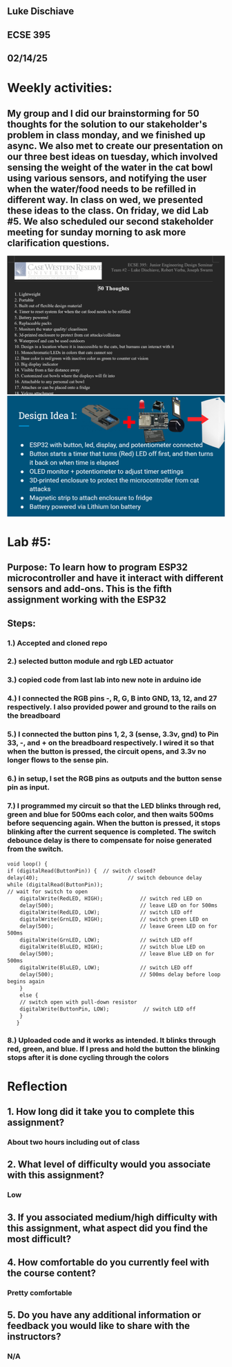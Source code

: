 ## Luke Dischiave
## ECSE 395 
## 02/14/25
# Weekly activities:
## My group and I did our brainstorming for 50 thoughts for the solution to our stakeholder's problem in class monday, and we finished up async. We also met to create our presentation on our three best ideas on tuesday, which involved sensing the weight of the water in the cat bowl using various sensors, and notifying the user when the water/food needs to be refilled in different way. In class on wed, we presented these ideas to the class. On friday, we did Lab #5. We also scheduled our second stakeholder meeting for sunday morning to ask more clarification questions. 
![](Pasted%20image%2020250214200058.png)
![](Pasted%20image%2020250214200120.png)
# Lab #5:
## Purpose: To learn how to program ESP32 microcontroller and have it interact with different sensors and add-ons. This is the fifth assignment working with the ESP32 
## Steps: 
### 1.) Accepted and cloned repo
### 2.) selected button module and rgb LED actuator
### 3.) copied code from last lab into new note in arduino ide
### 4.) I connected the RGB pins -, R, G, B into GND, 13, 12, and 27 respectively. I also provided power and ground to the rails on the breadboard
### 5.) I connected the button pins 1, 2, 3 (sense, 3.3v, gnd) to Pin 33, -, and + on the breadboard respectively. I wired it so that when the button is pressed, the circuit opens, and 3.3v no longer flows to the sense pin.
### 6.) in setup, I set the RGB pins as outputs and the button sense pin as input. 
### 7.) I programmed my circuit so that the LED blinks through red, green and blue for 500ms each color, and then waits 500ms before sequencing again. When the button is pressed, it stops blinking after the current sequence is completed. The switch debounce delay is there to compensate for noise generated from the switch.
	void loop() {	
	if (digitalRead(ButtonPin)) {  // switch closed?	
	delay(40);                             // switch debounce delay
	while (digitalRead(ButtonPin));
	// wait for switch to open
	    digitalWrite(RedLED, HIGH);            // switch red LED on
	    delay(500);                            // leave LED on for 500ms
	    digitalWrite(RedLED, LOW);             // switch LED off
	    digitalWrite(GrnLED, HIGH);            // switch green LED on
	    delay(500);                            // leave Green LED on for 500ms
	    digitalWrite(GrnLED, LOW);             // switch LED off
	    digitalWrite(BluLED, HIGH);            // switch blue LED on
	    delay(500);                            // leave Blue LED on for 500ms
	    digitalWrite(BluLED, LOW);             // switch LED off
	    delay(500);                            // 500ms delay before loop begins again
	    }
	    else {
	    // switch open with pull-down resistor
	    digitalWrite(ButtonPin, LOW);           // switch LED off
	    }
	   }
### 8.) Uploaded code and it works as intended. It blinks through red, green, and blue. If I press and hold the button the blinking stops after it is done cycling through the colors
# Reflection
## 1. How long did it take you to complete this assignment?  
### About two hours including out of class 
## 2. What level of difficulty would you associate with this assignment?  
### Low 
## 3. If you associated medium/high difficulty with this assignment, what aspect did you find the most difficult?  
## 4. How comfortable do you currently feel with the course content?  
### Pretty comfortable
## 5. Do you have any additional information or feedback you would like to share with the instructors?
### N/A